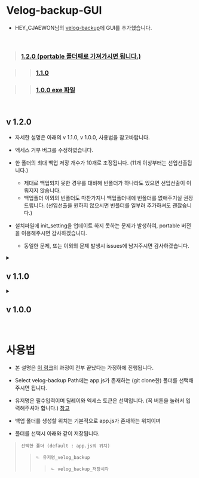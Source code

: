 # Velog-backup-GUI

- HEY_CJAEWON님의 [velog-backup](https://github.com/cjaewon/velog-backup)에 GUI를 추가했습니다.

</br>

> ### [1.2.0 (portable 폴더째로 가져가시면 됩니다.)](https://github.com/lakP44/Velog-backup-GUI/tree/main/1.2.0)

>> ### [1.1.0](https://github.com/lakP44/Velog-backup-GUI/tree/main/1.1.0)

>> ### [1.0.0 exe 파일](https://github.com/lakP44/Velog-backup-GUI/tree/main/1.0.0/dist)

</br>

## v 1.2.0

- 자세한 설명은 아래의 v 1.1.0, v 1.0.0, 사용법을 참고바랍니다. 

- 엑세스 거부 버그를 수정하였습니다.

- 한 폴더의 최대 백업 저장 개수가 10개로 조정됩니다. (11개 이상부터는 선입선출됩니다.)
  - 제대로 백업되지 못한 경우를 대비해 빈폴더가 하나라도 있으면 선입선출이 이뤄지지 않습니다.
  - 백업폴더 이외의 빈폴더도 마찬가지니 백업폴더내에 빈폴더를 없애주기실 권장드립니다. (선입선출을 원하지 않으시면 빈폴더를 일부러 추가하셔도 괜찮습니다.)

- 설치파일에 init_setting을 업데이트 하지 못하는 문제가 발생하여, portable 버전을 이용해주시면 감사하겠습니다.
  - 동일한 문제, 또는 이외의 문제 발생시 issues에 남겨주시면 감사하겠습니다.

<details>
  <summary><h2>v 1.1.0</h2></summary>

  ![image](https://github.com/lakP44/Velog-backup-GUI/assets/110088655/7c188eb9-cbb0-4ecf-85fc-b2411a7ac4be)

  </br>

  - portable 버전과 install버전이 나눠졌습니다. portable 버전은 폴더째로 다운받으시면 됩니다.

  - 이전 설정값을 저장할 수 있는 기능이 추가되었습니다.
  - 설정값이 존재할 시 15초안에 자동저장을 취소하거나, 자동저장 후 종료를 하는 것 중에 선택할 수 있습니다.
    - 즉 세팅값이 존재하면 프로그램을 실행시키기만 해도 15초 뒤 자동저장이 됩니다.
  - 설정 저장 버튼은 현재 입력한 값들을 저장합니다.
  - 설정 초기화는 설정 파일을 삭제합니다.

  > 사용시 문제가 발생하면 app.js 경로, 백업할 폴더의 경로내에 backp, content, images 폴더가 있는지 확인 후 있다면 삭제하고 재시작해주세요.
  문제가 해결되지 않을 시 issues에 남겨주시면 확인하겠습니다.
  
</details>

<details>
  <summary><h2>v 1.0.0</h2></summary>

<img src=https://github.com/lakP44/Velog-backup-GUI/assets/110088655/dd4a87f4-950d-412e-9e33-a88e6dd9c213>

</br>
</br>

- 날짜순으로 폴더를 생성하는 기능이 추가되었습니다.

</details>

</br>

# 사용법

- 본 설명은 [이 링크](https://github.com/cjaewon/velog-backup)의 과정이 전부 끝났다는 가정하에 진행됩니다.

- Select velog-backup Path에는 app.js가 존재하는 (git clone한) 폴더를 선택해주시면 됩니다.

- 유저명은 필수입력이며 딜레이와 엑세스 토큰은 선택입니다. (꼭 버튼을 눌러서 입력해주셔야 합니다.) [참고](https://github.com/cjaewon/velog-backup)

- 백업 폴더를 생성할 위치는 기본적으로 app.js가 존재하는 위치이며

- 폴더를 선택시 아래와 같이 저장됩니다.

> `선택한 폴더 (default : app.js의 위치)`
> > `ㄴ 유저명_velog_backup`
> > > `ㄴ velog_backup_저장시각`
